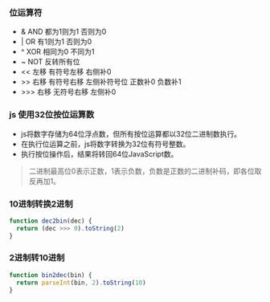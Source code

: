 ### 位运算符
* &   AND  都为1则为1 否则为0
* |   OR   有1则为1 否则为0
* ^   XOR  相同为0 不同为1
* ~   NOT  反转所有位
* <<  左移 有符号左移 右侧补0
* \>>  右移 有符号右移 左侧补符号位 正数补0 负数补1
* \>>> 右移 无符号右移 左侧补0

### js 使用32位按位运算数
* js将数字存储为64位浮点数，但所有按位运算都以32位二进制数执行。
* 在执行位运算之前，js将数字转换为32位有符号整数。
* 执行按位操作后，结果将转回64位JavaScript数。
> 二进制最高位0表示正数，1表示负数，负数是正数的二进制补码，即各位取反再加1。

### 10进制转换2进制
``` javascript
function dec2bin(dec) {
  return (dec >>> 0).toString(2)
}
```

### 2进制转10进制
``` javascript
function bin2dec(bin) {
  return parseInt(bin, 2).toString(10)
}
```